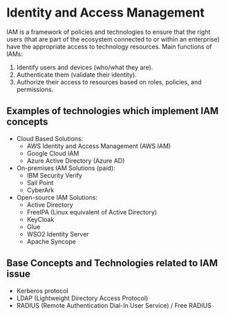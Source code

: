 # Identity and Access Management
IAM is a framework of policies and technologies to ensure that the right users (that are part of the ecosystem connected to or within an enterprise) have the appropriate access to technology resources.
Main functions of IAMs:
1. Identify users and devices (who/what they are).
2. Authenticate them (validate their identity).
3. Authorize their access to resources based on roles, policies, and permissions.

## Examples of technologies which implement IAM concepts
- Cloud Based Solutions:
    + AWS Identity and Access Management (AWS IAM)
    + Google Cloud IAM
    + Azure Active Directory (Azure AD)
- On-premises IAM Solutions (paid):
    + IBM Security Verify
    + Sail Point
    + CyberArk
- Open-source IAM Solutions:
    + Active Directory
    + FreeIPA (Linux equivalent of Active Directory) 
    + KeyCloak
    + Glue
    + WSO2 Identity Server
    + Apache Syncope

## Base Concepts and Technologies related to IAM issue
- Kerberos protocol
- LDAP (Lightweight Directory Access Protocol)
- RADIUS (Remote Authentication Dial-In User Service) / Free RADIUS